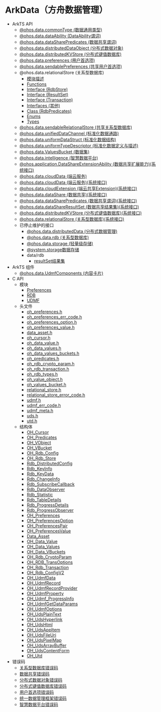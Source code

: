 # ArkData（方舟数据管理）

- ArkTS API<!--arkdata-arkts--> 
  - [@ohos.data.commonType (数据通用类型)](js-apis-data-commonType.md)
  - [@ohos.data.dataAbility (DataAbility谓词)](js-apis-data-ability.md)
  - [@ohos.data.dataSharePredicates (数据共享谓词)](js-apis-data-dataSharePredicates.md)
  - [@ohos.data.distributedDataObject (分布式数据对象)](js-apis-data-distributedobject.md)
  - [@ohos.data.distributedKVStore (分布式键值数据库)](js-apis-distributedKVStore.md)
  - [@ohos.data.preferences (用户首选项)](js-apis-data-preferences.md)
  - [@ohos.data.sendablePreferences (共享用户首选项)](js-apis-data-sendablePreferences.md)
  - @ohos.data.relationalStore (关系型数据库)<!--js-apis-data-relationalstore-->
    - [模块描述](arkts-apis-data-relationalStore.md)
    - [Functions](arkts-apis-data-relationalStore-f.md)
    - [Interface (RdbStore)](arkts-apis-data-relationalStore-RdbStore.md)
    - [Interface (ResultSet)](arkts-apis-data-relationalStore-ResultSet.md)
    - [Interface (Transaction)](arkts-apis-data-relationalStore-Transaction.md)
    - [Interfaces (其他)](arkts-apis-data-relationalStore-i.md)
    - [Class (RdbPredicates)](arkts-apis-data-relationalStore-RdbPredicates.md)
    - [Enums](arkts-apis-data-relationalStore-e.md)
    - [Types](arkts-apis-data-relationalStore-t.md)
  - [@ohos.data.sendableRelationalStore (共享关系型数据库)](js-apis-data-sendableRelationalStore.md)
  - [@ohos.data.unifiedDataChannel (标准化数据通路)](js-apis-data-unifiedDataChannel.md)
  - [@ohos.data.uniformDataStruct (标准化数据结构)](js-apis-data-uniformDataStruct.md)
  - [@ohos.data.uniformTypeDescriptor (标准化数据定义与描述)](js-apis-data-uniformTypeDescriptor.md)
  - [@ohos.data.ValuesBucket (数据集)](js-apis-data-valuesBucket.md)
  - [@ohos.data.intelligence (智慧数据平台)](js-apis-data-intelligence.md)
  <!--Del-->
  - [@ohos.application.DataShareExtensionAbility (数据共享扩展能力)(系统接口)](js-apis-application-dataShareExtensionAbility-sys.md)
  <!--DelEnd-->
  - [@ohos.data.cloudData (端云服务)](js-apis-data-cloudData.md)
  <!--Del-->
  - [@ohos.data.cloudData (端云服务)(系统接口)](js-apis-data-cloudData-sys.md)
  - [@ohos.data.cloudExtension (端云共享Extension)(系统接口)](js-apis-data-cloudExtension-sys.md)
  - [@ohos.data.dataShare (数据共享)(系统接口)](js-apis-data-dataShare-sys.md)
  - [@ohos.data.dataSharePredicates (数据共享谓词)(系统接口)](js-apis-data-dataSharePredicates-sys.md)
  - [@ohos.data.dataShareResultSet (数据共享结果集)(系统接口)](js-apis-data-DataShareResultSet-sys.md)
  - [@ohos.data.distributedKVStore (分布式键值数据库)(系统接口)](js-apis-distributedKVStore-sys.md)
  - [@ohos.data.relationalStore (关系型数据库)(系统接口)](js-apis-data-relationalStore-sys.md)
  <!--DelEnd-->
  - 已停止维护的接口<!--arkdata-arkts-dep-->
    - [@ohos.data.distributedData (分布式数据管理)](js-apis-distributed-data.md)
    - [@ohos.data.rdb (关系型数据库)](js-apis-data-rdb.md)
    - [@ohos.data.storage (轻量级存储)](js-apis-data-storage.md)
    - [@system.storage数据存储](js-apis-system-storage.md)
    - data/rdb
      - [resultSet结果集](js-apis-data-resultset.md)
- ArkTS 组件<!--arkdata-comp-->
  - [@ohos.data.UdmfComponents (内容卡片)](js-apis-data-UdmfComponents.md)
- C API<!--arkdata-c-->
  - 模块<!--arkdata-module-->
    - [Preferences](capi-preferences.md)
    - [RDB](capi-rdb.md)
    - [UDMF](capi-udmf.md)
  - 头文件<!--arkdata-headerfile-->
    - [oh_preferences.h](capi-oh-preferences-h.md)
    - [oh_preferences_err_code.h](capi-oh-preferences-err-code-h.md)
    - [oh_preferences_option.h](capi-oh-preferences-option-h.md)
    - [oh_preferences_value.h](capi-oh-preferences-value-h.md)
    - [data_asset.h](capi-data-asset-h.md)
    - [oh_cursor.h](capi-oh-cursor-h.md)
    - [oh_data_value.h](capi-oh-data-value-h.md)
    - [oh_data_values.h](capi-oh-data-values-h.md)
    - [oh_data_values_buckets.h](capi-oh-data-values-buckets-h.md)
    - [oh_predicates.h](capi-oh-predicates-h.md)
    - [oh_rdb_crypto_param.h](capi-oh-rdb-crypto-param-h.md)
    - [oh_rdb_transaction.h](capi-oh-rdb-transaction-h.md)
    - [oh_rdb_types.h](capi-oh-rdb-types-h.md)
    - [oh_value_object.h](capi-oh-value-object-h.md)
    - [oh_values_bucket.h](capi-oh-values-bucket-h.md)
    - [relational_store.h](capi-relational-store-h.md)
    - [relational_store_error_code.h](capi-relational-store-error-code-h.md)
    - [udmf.h](capi-udmf-h.md)
    - [udmf_err_code.h](capi-udmf-err-code-h.md)
    - [udmf_meta.h](capi-udmf-meta-h.md)
    - [uds.h](capi-uds-h.md)
    - [utd.h](capi-utd-h.md)
  - 结构体<!--arkdata-struct-->
    - [OH_Cursor](capi-rdb-oh-cursor.md)
    - [OH_Predicates](capi-rdb-oh-predicates.md)
    - [OH_VObject](capi-rdb-oh-vobject.md)
    - [OH_VBucket](capi-rdb-oh-vbucket.md)
    - [OH_Rdb_Config](capi-rdb-oh-rdb-config.md)
    - [OH_Rdb_Store](capi-rdb-oh-rdb-store.md)
    - [Rdb_DistributedConfig](capi-rdb-distributedconfig.md)
    - [Rdb_KeyInfo](capi-rdb-keyinfo.md)
    - [Rdb_KeyData](capi-rdb-keydata.md)
    - [Rdb_ChangeInfo](capi-rdb-changeinfo.md)
    - [Rdb_SubscribeCallback](capi-rdb-subscribecallback.md)
    - [Rdb_DataObserver](capi-rdb-dataobserver.md)
    - [Rdb_Statistic](capi-rdb-statistic.md)
    - [Rdb_TableDetails](capi-rdb-tabledetails.md)
    - [Rdb_ProgressDetails](capi-rdb-progressdetails.md)
    - [Rdb_ProgressObserver](capi-rdb-progressobserver.md)
    - [OH_Preferences](capi-preferences-oh-preferences.md)
    - [OH_PreferencesOption](capi-preferences-oh-preferencesoption.md)
    - [OH_PreferencesPair](capi-preferences-oh-preferencespair.md)
    - [OH_PreferencesValue](capi-preferences-oh-preferencesvalue.md)
    - [Data_Asset](capi-rdb-data-asset.md)
    - [OH_Data_Value](capi-rdb-oh-data-value.md)
    - [OH_Data_Values](capi-rdb-oh-data-values.md)
    - [OH_Data_VBuckets](capi-rdb-oh-data-vbuckets.md)
    - [OH_Rdb_CryptoParam](capi-rdb-oh-rdb-cryptoparam.md)
    - [OH_RDB_TransOptions](capi-rdb-oh-rdb-transoptions.md)
    - [OH_Rdb_Transaction](capi-rdb-oh-rdb-transaction.md)
    - [OH_Rdb_ConfigV2](capi-rdb-oh-rdb-configv2.md)
    - [OH_UdmfData](capi-udmf-oh-udmfdata.md)
    - [OH_UdmfRecord](capi-udmf-oh-udmfrecord.md)
    - [OH_UdmfRecordProvider](capi-udmf-oh-udmfrecordprovider.md)
    - [OH_UdmfProperty](capi-udmf-oh-udmfproperty.md)
    - [OH_Udmf_ProgressInfo](capi-udmf-oh-udmf-progressinfo.md)
    - [OH_UdmfGetDataParams](capi-udmf-oh-udmfgetdataparams.md)
    - [OH_UdmfOptions](capi-udmf-oh-udmfoptions.md)
    - [OH_UdsPlainText](capi-udmf-oh-udsplaintext.md)
    - [OH_UdsHyperlink](capi-udmf-oh-udshyperlink.md)
    - [OH_UdsHtml](capi-udmf-oh-udshtml.md)
    - [OH_UdsAppItem](capi-udmf-oh-udsappitem.md)
    - [OH_UdsFileUri](capi-udmf-oh-udsfileuri.md)
    - [OH_UdsPixelMap](capi-udmf-oh-udspixelmap.md)
    - [OH_UdsArrayBuffer](capi-udmf-oh-udsarraybuffer.md)
    - [OH_UdsContentForm](capi-udmf-oh-udscontentform.md)
    - [OH_Utd](capi-udmf-oh-utd.md)
- 错误码<!--arkdata-arkts-errcode-->
  - [关系型数据库错误码](errorcode-data-rdb.md)
  - [数据共享错误码](errorcode-datashare.md)
  - [分布式数据对象错误码](errorcode-distributed-dataObject.md)
  - [分布式键值数据库错误码](errorcode-distributedKVStore.md)
  - [用户首选项错误码](errorcode-preferences.md)
  - [统一数据管理框架错误码](errorcode-udmf.md)
  - [智慧数据平台错误码](errorcode-intelligence.md)

